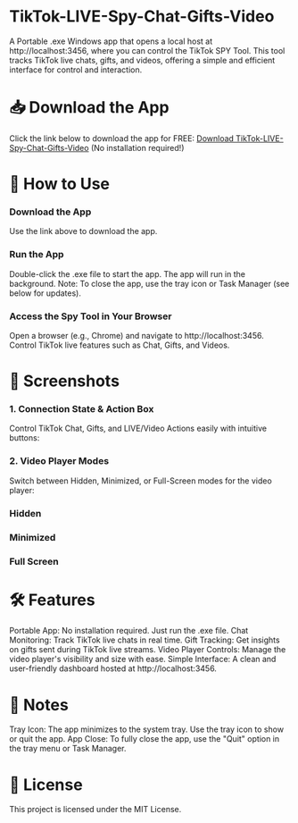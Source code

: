 
# TikTok-LIVE-Spy-Chat-Gifts-Video
A Portable .exe Windows app that opens a local host at http://localhost:3456, where you can control the TikTok SPY Tool. 
This tool tracks TikTok live chats, gifts, and videos, offering a simple and efficient interface for control and interaction.

# 📥 Download the App
Click the link below to download the app for FREE:
[Download TikTok-LIVE-Spy-Chat-Gifts-Video](https://drive.google.com/file/d/1_XP_E8pQJ6zt4zz2Wa_1D46UIqALqovU/view?usp=sharing)
(No installation required!)

# 🚀 How to Use
### Download the App
Use the link above to download the app.

### Run the App
Double-click the .exe file to start the app.
The app will run in the background.
Note: To close the app, use the tray icon or Task Manager (see below for updates).

### Access the Spy Tool in Your Browser
Open a browser (e.g., Chrome) and navigate to http://localhost:3456.
Control TikTok live features such as Chat, Gifts, and Videos.

# 📸 Screenshots
### 1. Connection State & Action Box
Control TikTok Chat, Gifts, and LIVE/Video Actions easily with intuitive buttons:



### 2. Video Player Modes
Switch between Hidden, Minimized, or Full-Screen modes for the video player:

### Hidden


### Minimized


### Full Screen


# 🛠️ Features
Portable App: No installation required. Just run the .exe file.
Chat Monitoring: Track TikTok live chats in real time.
Gift Tracking: Get insights on gifts sent during TikTok live streams.
Video Player Controls: Manage the video player's visibility and size with ease.
Simple Interface: A clean and user-friendly dashboard hosted at http://localhost:3456.

# 🔧 Notes
Tray Icon: The app minimizes to the system tray. Use the tray icon to show or quit the app.
App Close: To fully close the app, use the "Quit" option in the tray menu or Task Manager.

# 📖 License
This project is licensed under the MIT License.
